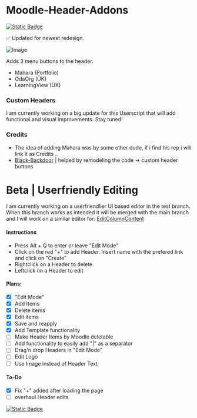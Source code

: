 # Moodle-Header-Addons 

[![Static Badge](https://img.shields.io/badge/Install-Script-green?style=for-the-badge)](https://github.com/MyDrift-user/Moodle-Header-Addons/raw/main/Moodle-Header-Addons.user.js)

✅ Updated for newest redesign.

![Image](https://github.com/MyDrift-user/Moodle-Header-Addons/blob/main/HeaderV1.2.3.png?raw=true)


Adds 3 menu buttons to the header.
- Mahara (Portfolio)
- OdaOrg (ÜK)
- LearningView (ÜK)

### Custom Headers

I am currently working on a big update for this Userscript that will add functional and visual improvements.
Stay tuned!

### Credits
- The idea of adding Mahara was by some other dude, if i find his rep i will link it as Credits ..
- [Black-Backdoor](https://github.com/black-backdoor) | helped by remodeling the code -> custom header buttons

# Beta | Userfriendly Editing

I am currently working on a userfriendlier UI based editor in the test branch.
When this branch works as intended it will be merged with the main branch and I will work on a similar editor for:
[EditColumnContent](https://github.com/MyDrift-user/EditColumnContent)

#### Instructions
* Press Alt + Q to enter or leave "Edit Mode"
* Click on the red "+" to add Header. Insert name with the prefered link and click on "Create"
* Rightclick on a Header to delete
* Leftclick on a Header to edit

#### Plans:
* [x] "Edit Mode"
* [x] Add Items
* [x] Delete items
* [x] Edit items
* [x] Save and reapply
* [x] Add Template functionality
* [ ] Make Header Items by Moodle deletable
* [ ] Add functionality to easily add "|" as a separator
* [ ] Drag'n drop Headers in "Edit Mode"
* [ ] Edit Logo
* [ ] Use Image instead of Header Text

#### To-Do
* [x] Fix "+" added after loading the page
* [ ] overhaul Header edits

[![Static Badge](https://img.shields.io/badge/Install-Script-green?style=for-the-badge)](https://github.com/MyDrift-user/Moodle-Header-Addons/raw/test/Moodle-Header-Addons.user.js)
